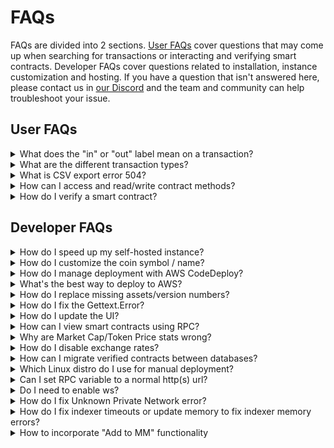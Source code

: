 # FAQs

FAQs are divided into 2 sections. [User FAQs](faqs.md#user-faqs) cover questions that may come up when searching for transactions or interacting and verifying smart contracts. Developer FAQs cover questions related to installation, instance customization and hosting. If you have a question that isn't answered here, please contact us in [our Discord](https://discord.gg/blockscout) and the team and community can help troubleshoot your issue.&#x20;

## User FAQs

<details>

<summary>What does the "in" or "out" label mean on a transaction?</summary>

This label appears next to a transaction to signify whether a transaction was sent or received by a particular address.&#x20;

* <mark style="color:green;background-color:green;">**In**</mark>**:** A transaction was sent to the address
* <mark style="color:orange;background-color:orange;">**Out**</mark>**:** A transaction was initiated from the address

<img src="../.gitbook/assets/tx1.png" alt="" data-size="original">

</details>

<details>

<summary>What are the different transaction types?</summary>

**There are 3 transaction types which can be accessed from the tabs menu for an EOA (Externally Owned Address) or Smart Contract.**

**Transactions:**\
An EOA, commonly known as a wallet address, initiates a transaction. Both incoming and outgoing transactions are recorded here, and includes includes any transaction that requires a gas fee (in the native token ETH, xDai etc) for execution.

**Token Transfers:**\
Transactions of ERC-20 or ERC-721 tokens. **** This can include DeFi transactions (like adding or removing liquidity), EOA transfers, airdrops or other transactions where non-native tokens are sent and received.

**Internal Transactions:**\
Transactions initiated and executed between smart contracts. Internal transactions are the result of an external transaction (EOA to contract). This initial transaction can then trigger many internal transactions between contracts as functions are called.

<img src="../.gitbook/assets/tokens-tab.png" alt="" data-size="original">

</details>

<details>

<summary>What is CSV export error 504?</summary>

If you request too much data at the same time you may receive a timeout. Decreasing the period of time for an export (**1 week timeframe** is recommended for addresses with lots of transactions) can reduce these errors.

</details>

<details>

<summary>How can I access and read/write contract methods?</summary>

Yes! The contract should be verified (or the bytecode matches an existing contract) to enable reading and writing to contracts and proxy contracts. [More info here](../for-users/interacting-with-smart-contracts.md).

</details>

<details>

<summary>How do I verify a smart contract?</summary>

There are multiple methods including options from the Blockscout UI as well as an integration directly with Hardhat.

**Blockscout UI:**

* [Via flattened source code (Solidity)](../for-users/smart-contract-interaction/verifying-a-smart-contract/#via-flattened-source-code)
* [Via standard JSON input](faqs.md#via-standard-json-input)
* [Via Sourcify: Sources and metadata JSON file](../for-users/smart-contract-interaction/verifying-a-smart-contract/contracts-verification-via-sourcify.md)
* [Vyper contract](../for-users/smart-contract-interaction/verifying-a-smart-contract/#vyper-contract)

**Hardhat:**

* [Hardhat Verification Plugin](../for-users/smart-contract-interaction/verifying-a-smart-contract/hardhat-verification-plugin.md)
* [Sourcify Plugin for Hardhat](../for-users/verifying-a-smart-contract/sourcify-plugin-for-hardhat.md)

</details>

## Developer FAQs

<details>

<summary>How do I speed up my self-hosted instance?</summary>

BlockScout can be resource intensive. If your instance is running slowly:

* clear the cache - the application cache is cleared on restart by running:\
  `sudo systemctl restart explorer.service`
* increase the memory limit for indexers [https://github.com/poanetwork/blockscout/blob/b48305ece284e00084e2bb47ff1ad501bf24f115/apps/indexer/config/config.exs#L36 8](https://github.com/poanetwork/blockscout/blob/b48305ece284e00084e2bb47ff1ad501bf24f115/apps/indexer/config/config.exs#L36) if indexing is slow.
* increase the number of CPUs if CPU is running at 100% on the web app server
* increase the memory if memory consumption is high on the web app server
* increase the number of CPUs or/and increase the memory on the database server if consumption is high.

Instructions for accessing and upgrading CPUs/memory will differ based on your setup. If you are running BlockScout on AWS, these settings can be accessed through your AWS services portal.

</details>

<details>

<summary>How do I customize the coin symbol / name?</summary>

### Exchange Rates Coin Name

* Specify coin name for exchange rates fetcher with the `COIN` [ENV variables](../for-developers/information-and-settings/env-variables.md)

BlockScout utilizes the `COIN` environment variable which pulls the associated market data from the Coinmarketcap.com API or CoinGecko API to provide pricing data throughout the application.

### Displayed Coin Symbol

In order to set displayed coin symbol, instance maintainer should set `COIN_NAME` runtime environment variable:

```
export COIN_NAME=
```

For instance, in case of POA instance of Blockscout:

```
export COIN_NAME=POA
```

</details>

<details>

<summary>How do I manage deployment with AWS CodeDeploy?</summary>

1\) Visit CodeDeploy in AWS. You will see a list of your deployments. Select the deployment id to view details `https://console.aws.amazon.com/codesuite/codedeploy/deployments?region=us-east-1`

2\) Deployment status consists of several steps. Once step 2 is complete (application is installed on replacement instances), you manually reroute traffic. Click the `Reroute traffic` button to initiate.

<img src="../.gitbook/assets/reroute_traffic_1.jpeg" alt="Reroute traffic to replacement instance" data-size="original">

3\) Once traffic is rerouted, you’ll be asked to terminate the original instance. Click the **Terminate** button to initiate.

<img src="../.gitbook/assets/code_deploy_2.jpeg" alt="Terminate original instance" data-size="original">

4\) Once complete, use the public DNS address of the Amazon EC2 instance to view in a web browser. (To get the public DNS value, choose your Amazon EC2 instance in the Amazon EC2 console, and look for the value in **Public DNS i**n the **Description** tab).

</details>

<details>

<summary>What's the best way to deploy to AWS?</summary>

Currently the best existing way is through docker compose [https://github.com/blockscout/blockscout/tree/master/docker-compose](https://github.com/blockscout/blockscout/tree/master/docker-compose).&#x20;

We are currently working on deployment through Kubernetes (K8s) and other methods for easily spinning up an instance on AWS.

</details>

<details>

<summary>How do I replace missing assets/version numbers?</summary>

## Missing Assets

1. Find the public ip of corresponding Blockscout instance in the EC2 -> Instances of AWS Dashboard.
2. Connect to the host via SSH `ssh -i <host.pem> ec2-user@<public_ip>`, where `<host.pem>` is host’s private key file, `<public_ip>` is the public ip of the host, that can be found in the AWS dashboard.
3. Go to assets folder `cd /opt/app/apps/block_scout_web/priv/static`
4. Add missing assets there or to `./images` folder depending on what is missing. Refresh Blockscout instance page. For example, if `favicon.ico` is missing in `./images` folder, just copy it from the root assets folder \`cp favicon.ico ./images/. You should see now the missing assets.

## Missing Version in Footer

The app version number should be in the footer of BlockScout instance

<img src="../.gitbook/assets/footer1.png" alt="" data-size="original">

1. Find the public ip of corresponding Blockscout instance in the EC2 -> Instances of AWS Dashboard
2. Connect to the host via SSH `ssh -i <host.pem> ec2-user@<public_ip>`, where `<host.pem>` is host’s private key file, `<public_ip>` is the public ip of the host, that can be found in the AWS dashboard.
3. Go to layout folder `/opt/app/apps/block_scout_web/lib/block_scout_web/templates/layout`
4. Open `_footer.html.eex` footer template in the favorite text editor. For example `nano ./_footer.html.eex` and fix the line `<% version = version() %>` (it is in the bottom of the file) with the hardcoded new version, for example, `<% version = 'v1.3.3-beta' %>` and save.
5. Restart the Blockscout instance with `sudo systemctl restart explorer.service`

</details>

<details>

<summary>How do I fix the Gettext.Error?</summary>

You may receive this error after making changes to a specific BlockScout application.

`(Gettext.Error) translation with msgid '...<msg_here>...' has a non-empty msgstr`

To update gettext, run the following command **in the app’s folder where the changes were made**.

1. Go to the ./apps/{name\_of\_app} folder where the changes were made.
2. Run `mix gettext.extract —merge`
3. Repeat for other app folders as required.

More information on Gettext is [available here](https://hexdocs.pm/gettext/Mix.Tasks.Gettext.Extract.html).

</details>

<details>

<summary>How do I update the UI?</summary>

See the [Branding configs](../for-developers/configuration-options/branding-configs.md) page for details related to different UI elements.&#x20;

For updates like adding elements/links etc you will need to change .eex templates. When changing .eex templates you don't need to rebuild. Run the application in dev mode (MIX\_ENV=dev), and change the template. You'll see changes on-the-fly. When chaging js/scss while running the application, you need to run `mix phx.digest` to apply the changes.

</details>

<details>

<summary>How can I view smart contracts using RPC?</summary>

Use the JSON RPC `listcontracts` endpoint. For example, to view verified contracts, use the following query. Pagination is available

```shell
curl -X GET "
https://blockscout.com/xdai/mainnet/api?module=contract&action=listcontracts&page=1&offset=50&filter=verified
" -H "accept: application/json"
```

</details>

<details>

<summary>Why are Market Cap/Token Price stats wrong?</summary>

One reason may be related to the CoinGecko API refusing Blockscout requests without an API key.&#x20;

If impacted, apply this pull request to your instance:&#x20;

[https://github.com/blockscout/blockscout/pull/5613](https://github.com/blockscout/blockscout/pull/5613)

It implements CoinGecko API key management and alternative CoinMarketCap exchange rates.

</details>

<details>

<summary>How do I disable exchange rates?</summary>

Change the Explorer.ExchangeRates variable from `enabled: true` to `enabled: false`

* config :explorer, Explorer.ExchangeRates, `enabled: false`, store: :ets

[https://github.com/poanetwork/blockscout/blob/7aeecb2a04838cda0289a7fe432db74481cf575a/apps/explorer/config/config.exs#L32](https://github.com/poanetwork/blockscout/blob/7aeecb2a04838cda0289a7fe432db74481cf575a/apps/explorer/config/config.exs#L32)

</details>

<details>

<summary>How can I migrate verified contracts between databases?</summary>

You may want to do this if you are creating a new instance or resyncing a new node.

1. Backup the `smart_contracts` table&#x20;
2. Restore this table following the resync.

</details>

<details>

<summary>Which Linux distro do I use for manual deployment?</summary>

Ubuntu 18.04 has been configured in Blockscout CI.

</details>

<details>

<summary>Can I set RPC variable to a normal http(s) url?</summary>

Yes you can. The `ethereum_json_rpc_http` variable can be set to any url, it does not need to be a localhost. Client variant env variable should be specified in either case.

</details>

<details>

<summary>Do I need to enable ws?</summary>

No, it is not required. If ws is disabled, leave the `ETHEREUM_JSONRPC_WS_URL` env var empty or unset it.

</details>

<details>

<summary>How do I fix Unknown Private Network error?</summary>

In a self-hosted or locally deployed instance, when attempting to do a **write transaction** on a verified contract, the following errors may appear:

**Unauthorized**\
****"You connected to Unknown Private Network chain in the wallet, but the current instance of Blockscout is for Unknown Private Network chain"

"No "from" address specified in neither the give options, nor the default options."

### To **T**roubleshoot:&#x20;

* Check that you set the correct `CHAIN_ID` env variable
* Check correct variable for `NETWORK_ID`
* Check that Metamask (or other web3 wallets) is connected to correct network.
* [Read more about this issue here](https://github.com/blockscout/blockscout/issues/5803).

</details>

<details>

<summary>How do I fix indexer timeouts or update memory to fix indexer memory errors?</summary>

* More on [indexer timeouts](faqs.md#undefined)
* More on [updating memory consumption](../for-developers/indexing/how-do-i-update-memory-consumption-to-fix-indexer-memory-errors.md)

</details>

<details>

<summary>How to incorporate "Add to MM" functionality</summary>

Check that you are running the latest version and set the following variables. These can be set at runtime.

```
CHAIN_ID=
NETWORK_PATH=
SUBNETWORK=
COIN_NAME=
JSON_RPC=
```

Gnosis Chain Example:

```
CHAIN_ID=100
NETWORK_PATH=/xdai/mainnet
SUBNETWORK=Gnosis Chain
COIN_NAME=xDai
JSON_RPC=https://rpc.gnosischain.com/
```

</details>
